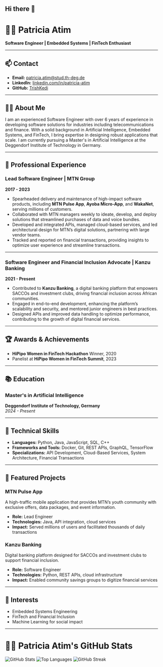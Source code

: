 ## Hi there 👋

<!--
**TrishKedi/TrishKedi** is a ✨ _special_ ✨ repository because its `README.md` (this file) appears on your GitHub profile.

Here are some ideas to get you started:

- 🔭 I’m currently working on ...
- 🌱 I’m currently learning ...
- 👯 I’m looking to collaborate on ...
- 🤔 I’m looking for help with ...
- 💬 Ask me about ...
- 📫 How to reach me: ...
- 😄 Pronouns: ...
- ⚡ Fun fact: ...
-->

# 👩‍💻 Patricia Atim
**Software Engineer | Embedded Systems | FinTech Enthusiast**

---

## 📫 Contact
- **Email:** patricia.atim@stud.th-deg.de
- **LinkedIn:** [linkedin.com/in/patricia-atim](https://linkedin.com/in/patricia-atim)
- **GitHub:** [TrishKedi](https://github.com/TrishKedi)
---

## 👩‍🏫 About Me
I am an experienced Software Engineer with over 6 years of experience in developing software solutions for industries including telecommunications and finance. With a solid background in Artificial Intelligence, Embedded Systems, and FinTech, I bring expertise in designing robust applications that scale. I am currently pursuing a Master's in Artificial Intelligence at the Deggendorf Institute of Technology in Germany.

---

## 💼 Professional Experience

### Lead Software Engineer | MTN Group
**2017 - 2023**

- Spearheaded delivery and maintenance of high-impact software products, including **MTN Pulse App**, **Ayoba Micro-App**, and **WakaNet**, serving millions of customers.
- Collaborated with MTN managers weekly to ideate, develop, and deploy solutions that streamlined purchases of data and voice bundles.
- Developed and integrated APIs, managed cloud-based services, and led architectural design for MTN’s digital solutions, partnering with large vendor teams.
- Tracked and reported on financial transactions, providing insights to optimize user experience and streamline transactions.

---

### Software Engineer and Financial Inclusion Advocate | Kanzu Banking
**2021 - Present**

- Contributed to **Kanzu Banking**, a digital banking platform that empowers SACCOs and investment clubs, driving financial inclusion across African communities.
- Engaged in end-to-end development, enhancing the platform’s scalability and security, and mentored junior engineers in best practices.
- Designed APIs and improved data handling to optimize performance, contributing to the growth of digital financial services.

---

## 🏆 Awards & Achievements
- **HiPipo Women in FinTech Hackathon** Winner, 2020
- Panelist at **HiPipo Women in FinTech Summit**, 2023

---

## 📚 Education
### Master's in Artificial Intelligence
**Deggendorf Institute of Technology, Germany**  
*2024 - Present*

---

## 🔧 Technical Skills
- **Languages:** Python, Java, JavaScript, SQL, C++
- **Frameworks and Tools:** Docker, Git, REST APIs, GraphQL, TensorFlow
- **Specializations:** API Development, Cloud-Based Services, System Architecture, Financial Transactions

---

## 📂 Featured Projects

### MTN Pulse App
A high-traffic mobile application that provides MTN’s youth community with exclusive offers, data packages, and event information.
- **Role:** Lead Engineer
- **Technologies:** Java, API integration, cloud services
- **Impact:** Served millions of users and facilitated thousands of daily transactions

### Kanzu Banking
Digital banking platform designed for SACCOs and investment clubs to support financial inclusion.
- **Role:** Software Engineer
- **Technologies:** Python, REST APIs, cloud infrastructure
- **Impact:** Enabled community savings groups to digitize financial services

---

## 🌱 Interests
- Embedded Systems Engineering
- FinTech and Financial Inclusion
- Machine Learning for social impact

---

# 👩‍💻 Patricia Atim's GitHub Stats

![GitHub Stats](https://github-readme-stats.vercel.app/api?username=TriskKedi&show_icons=true&theme=radical)
![Top Languages](https://github-readme-stats.vercel.app/api/top-langs/?username=TriskKedi&layout=compact&theme=radical)
![GitHub Streak](https://streak-stats.demolab.com/?user=TriskKedi&theme=radical)



